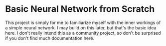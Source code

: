 # Basic Neural Network from Scratch

This project is simply for me to familiarize myself with the inner workings
of a simple neural network. I may build on this later, but that's the basic
idea here. I don't really intend this as a community project, so don't be 
surprised if you don't find much documentation here.
